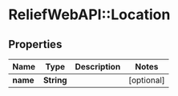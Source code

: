 # ReliefWebAPI::Location

## Properties
Name | Type | Description | Notes
------------ | ------------- | ------------- | -------------
**name** | **String** |  | [optional] 


